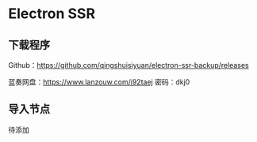 # Electron SSR

## 下载程序

Github：https://github.com/qingshuisiyuan/electron-ssr-backup/releases

蓝奏网盘：https://www.lanzouw.com/i92taej 密码：dkj0

## 导入节点

待添加